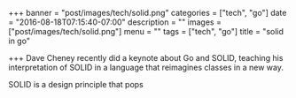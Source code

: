+++
banner = "post/images/tech/solid.png"
categories = ["tech", "go"]
date = "2016-08-18T07:15:40-07:00"
description = ""
images = ["post/images/tech/solid.png"]
menu = ""
tags = ["tech", "go"]
title = "solid in go"

+++
Dave Cheney recently did a keynote about Go and SOLID, teaching his interpretation of SOLID in a language that reimagines classes in a new way.
<!--more-->
SOLID is a design principle that pops 
